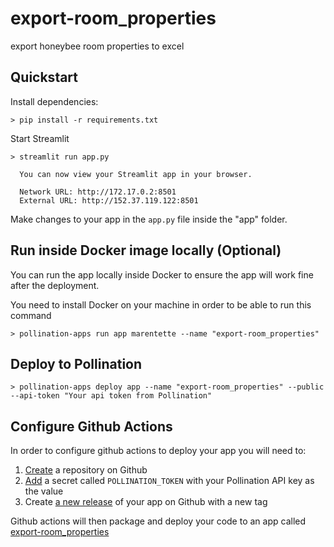 # export-room_properties

export honeybee room properties to excel

## Quickstart

Install dependencies:

```
> pip install -r requirements.txt
```

Start Streamlit

```
> streamlit run app.py

  You can now view your Streamlit app in your browser.

  Network URL: http://172.17.0.2:8501
  External URL: http://152.37.119.122:8501

```

Make changes to your app in the `app.py` file inside the "app" folder.

## Run inside Docker image locally (Optional)

You can run the app locally inside Docker to ensure the app will work fine after the deployment.

You need to install Docker on your machine in order to be able to run this command

```
> pollination-apps run app marentette --name "export-room_properties"
```

## Deploy to Pollination

```
> pollination-apps deploy app --name "export-room_properties" --public --api-token "Your api token from Pollination"
```



## Configure Github Actions

In order to configure github actions to deploy your app you will need to:

1. [Create](https://docs.github.com/en/get-started/quickstart/create-a-repo) a repository on Github
2. [Add](https://docs.github.com/en/actions/security-guides/encrypted-secrets) a secret called `POLLINATION_TOKEN` with your Pollination API key as the value
3. Create [a new release](https://docs.github.com/en/repositories/releasing-projects-on-github/managing-releases-in-a-repository) of your app on Github with a new tag

Github actions will then package and deploy your code to an app called [export-room_properties](https://app.pollination.cloud/marentette/applications/export-room_properties)




